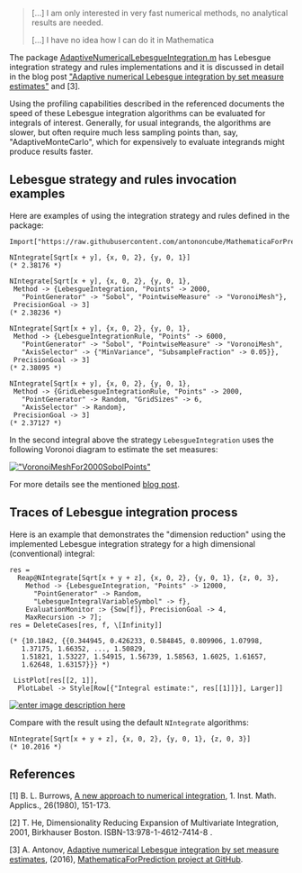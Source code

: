 > [...] I am only interested in very fast numerical methods, no analytical
> results are needed.
> 
> [...] I have no idea how I can do it in Mathematica

The package [AdaptiveNumericalLebesgueIntegration.m](https://github.com/antononcube/MathematicaForPrediction/blob/master/Misc/AdaptiveNumericalLebesgueIntegration.m) has Lebesgue integration strategy and rules implementations and it is discussed in detail in the blog post ["Adaptive numerical Lebesgue integration by set measure estimates"](https://mathematicaforprediction.wordpress.com/2016/07/01/adaptive-numerical-lebesgue-integration-by-set-measure-estimates/) and \[3\]. 

Using the profiling capabilities described in the referenced documents the speed of these Lebesgue integration algorithms can be evaluated for integrals of interest. Generally, for usual integrands, the algorithms are slower, but often require much less sampling points than, say, "AdaptiveMonteCarlo", which for expensively to evaluate integrands might produce results faster. 

## Lebesgue strategy and rules invocation examples

Here are examples of using the integration strategy and rules defined in the package:

    Import["https://raw.githubusercontent.com/antononcube/MathematicaForPrediction/master/Misc/AdaptiveNumericalLebesgueIntegration.m"]
    
    NIntegrate[Sqrt[x + y], {x, 0, 2}, {y, 0, 1}]
    (* 2.38176 *)
    
    NIntegrate[Sqrt[x + y], {x, 0, 2}, {y, 0, 1}, 
     Method -> {LebesgueIntegration, "Points" -> 2000, 
       "PointGenerator" -> "Sobol", "PointwiseMeasure" -> "VoronoiMesh"}, 
     PrecisionGoal -> 3]
    (* 2.38236 *)
    
    NIntegrate[Sqrt[x + y], {x, 0, 2}, {y, 0, 1}, 
     Method -> {LebesgueIntegrationRule, "Points" -> 6000, 
       "PointGenerator" -> "Sobol", "PointwiseMeasure" -> "VoronoiMesh", 
       "AxisSelector" -> {"MinVariance", "SubsampleFraction" -> 0.05}}, 
     PrecisionGoal -> 3]
    (* 2.38095 *)
    
    NIntegrate[Sqrt[x + y], {x, 0, 2}, {y, 0, 1}, 
     Method -> {GridLebesgueIntegrationRule, "Points" -> 2000, 
       "PointGenerator" -> Random, "GridSizes" -> 6, 
       "AxisSelector" -> Random}, 
     PrecisionGoal -> 3]
    (* 2.37127 *)

In the second integral above the strategy `LebesgueIntegration` uses
the following Voronoi diagram to estimate the set measures:

[!["VoronoiMeshFor2000SobolPoints"](http://i.stack.imgur.com/dhlT7m.png)](http://i.stack.imgur.com/dhlT7.png)

For more details see the mentioned [blog post](https://mathematicaforprediction.wordpress.com/2016/07/01/adaptive-numerical-lebesgue-integration-by-set-measure-estimates/).

## Traces of Lebesgue integration process

Here is an example that demonstrates the "dimension reduction" using the implemented Lebesgue integration strategy for a high dimensional (conventional) integral:

    res = 
      Reap@NIntegrate[Sqrt[x + y + z], {x, 0, 2}, {y, 0, 1}, {z, 0, 3}, 
        Method -> {LebesgueIntegration, "Points" -> 12000, 
          "PointGenerator" -> Random, 
          "LebesgueIntegralVariableSymbol" -> f}, 
        EvaluationMonitor :> {Sow[f]}, PrecisionGoal -> 4, 
        MaxRecursion -> 7];
    res = DeleteCases[res, f, \[Infinity]]
    
    (* {10.1842, {{0.344945, 0.426233, 0.584845, 0.809906, 1.07998, 
       1.37175, 1.66352, ..., 1.50829, 
       1.51821, 1.53227, 1.54915, 1.56739, 1.58563, 1.6025, 1.61657, 
       1.62648, 1.63157}}} *)

     ListPlot[res[[2, 1]], 
      PlotLabel -> Style[Row[{"Integral estimate:", res[[1]]}], Larger]]
    
[![enter image description here][2]][2]

Compare with the result using the default `NIntegrate` algorithms:

    NIntegrate[Sqrt[x + y + z], {x, 0, 2}, {y, 0, 1}, {z, 0, 3}]
    (* 10.2016 *)

## References

\[1\] B. L. Burrows, [A new approach to numerical integration](http://imamat.oxfordjournals.org/content/26/2/151.accessible-long), 1. Inst. Math. Applics., 26(1980), 151-173.

\[2\] T. He, Dimensionality Reducing Expansion of Multivariate Integration, 2001, Birkhauser Boston. ISBN-13:978-1-4612-7414-8 .

\[3\] A. Antonov, [Adaptive numerical Lebesgue integration by set measure estimates](https://github.com/antononcube/MathematicaForPrediction/blob/master/Documentation/Adaptive-Numerical-Lebesgue-integration-by-set-measure-estimates.pdf), (2016), [MathematicaForPrediction project at GitHub](https://github.com/antononcube/MathematicaForPrediction).
  


  [1]: http://i.stack.imgur.com/dhlT7.png
  [2]: http://i.stack.imgur.com/bXgaw.png
